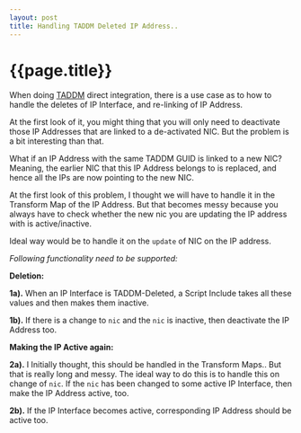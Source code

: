 ```yaml
---
layout: post
title: Handling TADDM Deleted IP Address..
--- 
```




 {{page.title}}
======================================================




When doing [TADDM](https://www.ibm.com/developerworks/community/wikis/home?lang=en#!/wiki/Tivoli%20Application%20Dependency%20Discovery%20Manager/page/Integrating%20TBSM%204.2%20with%20Tivoli%20Application%20Dependency%20Discovery%20Manager) direct integration, there is a use case as to how to handle the deletes of IP Interface, and re-linking of IP Address.

At the first look of it, you might thing that you will only need to deactivate those IP Addresses that are linked to a de-activated NIC. But the problem is a bit interesting than that.

What if an IP Address with the same TADDM GUID is linked to a new NIC? Meaning, the earlier NIC that this IP Address belongs to is replaced, and hence all the IPs are now pointing to the new NIC.

At the first look of this problem, I thought we will have to handle it in the  Transform Map of the IP Address. But that becomes messy because you always have to check whether the new nic you are updating the IP address with is active/inactive. 

Ideal way would be to handle it on the `update` of NIC on the IP address.

_Following functionality need to be supported:_

**Deletion:**

**1a).** When an IP Interface is TADDM-Deleted, a Script Include takes all these values and then makes them inactive.

**1b).** If there is a change to `nic` and the `nic` is inactive, then deactivate the IP Address too.

**Making the IP Active again:**

**2a).** I Initially thought, this should be handled in the Transform Maps.. But that is really long and messy. The ideal way to do this is to handle this on change of `nic`. If the `nic` has been changed to some active IP Interface, then make the IP Address active, too.

**2b).** If the IP Interface becomes active,  corresponding IP Address should be active too.
